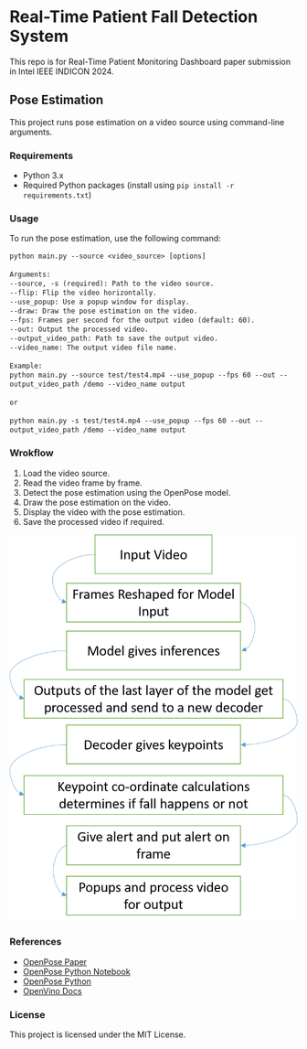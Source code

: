 # Real-Time Patient Fall Detection System

This repo is for Real-Time Patient Monitoring Dashboard paper submission in Intel IEEE INDICON 2024.

## Pose Estimation

This project runs pose estimation on a video source using command-line arguments.

### Requirements

- Python 3.x
- Required Python packages (install using `pip install -r requirements.txt`)

### Usage

To run the pose estimation, use the following command:

```
python main.py --source <video_source> [options]

Arguments:
--source, -s (required): Path to the video source.
--flip: Flip the video horizontally.
--use_popup: Use a popup window for display.
--draw: Draw the pose estimation on the video.
--fps: Frames per second for the output video (default: 60).
--out: Output the processed video.
--output_video_path: Path to save the output video.
--video_name: The output video file name.

Example:
python main.py --source test/test4.mp4 --use_popup --fps 60 --out --output_video_path /demo --video_name output

or

python main.py -s test/test4.mp4 --use_popup --fps 60 --out --output_video_path /demo --video_name output
```

### Wrokflow

1. Load the video source.
2. Read the video frame by frame.
3. Detect the pose estimation using the OpenPose model.
4. Draw the pose estimation on the video.
5. Display the video with the pose estimation.
6. Save the processed video if required.

![Workflow Diagram](static/arc.png)

### References

- [OpenPose Paper](https://arxiv.org/pdf/1812.08008)
- [OpenPose Python Notebook](https://github.com/openvinotoolkit/openvino_notebooks/tree/latest/notebooks/pose-estimation-webcam)
- [OpenPose Python](https://github.com/openvinotoolkit/open_model_zoo/tree/master/models/intel/human-pose-estimation-0001)
- [OpenVino Docs](https://docs.openvino.ai/2024/notebooks/pose-estimation-with-output.html)


### License

This project is licensed under the MIT License.
